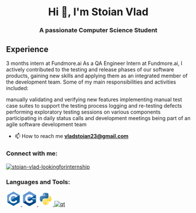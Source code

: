 <h1 align="center">Hi 👋, I'm Stoian Vlad</h1>
<h3 align="center">A passionate Computer Science Student</h3>
<h2> Experience</h2>
3 months intern at Fundmore.ai
As a QA Engineer Intern at Fundmore.ai, I actively contributed to the testing and release phases of our software products, gaining new skills and applying them as an integrated member of the development team. Some of my main responsibilities and activities included:

manually validating and verifying new features
implementing manual test case suites to support the testing process
logging and re-testing defects
performing exploratory testing sessions on various components
participating in daily status calls and development meetings
being part of an agile software development team

- 📫 How to reach me **vladstoian23@gmail.com**

<h3 align="left">Connect with me:</h3>
<p align="left">
<a href="https://linkedin.com/in/stoian-vlad-lookingforinternship" target="blank"><img align="center" src="https://raw.githubusercontent.com/rahuldkjain/github-profile-readme-generator/master/src/images/icons/Social/linked-in-alt.svg" alt="stoian-vlad-lookingforinternship" height="30" width="40" /></a>
</p>

<h3 align="left">Languages and Tools:</h3>
<p align="left"> <a href="https://www.cprogramming.com/" target="_blank" rel="noreferrer"> <img src="https://raw.githubusercontent.com/devicons/devicon/master/icons/c/c-original.svg" alt="c" width="40" height="40"/> </a> <a href="https://www.w3schools.com/cpp/" target="_blank" rel="noreferrer"> <img src="https://raw.githubusercontent.com/devicons/devicon/master/icons/cplusplus/cplusplus-original.svg" alt="cplusplus" width="40" height="40"/> </a> <a href="https://www.python.org" target="_blank" rel="noreferrer"> <img src="https://raw.githubusercontent.com/devicons/devicon/master/icons/python/python-original.svg" alt="python" width="40" height="40"/> </a> <a href="https://www.qt.io/" target="_blank" rel="noreferrer"> <img src="https://upload.wikimedia.org/wikipedia/commons/0/0b/Qt_logo_2016.svg" alt="qt" width="40" height="40"/> </a> </p>
